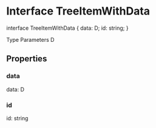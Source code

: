# Interface TreeItemWithData<D>

interface TreeItemWithData<D> {
    data: D;
    id: string;
}

Type Parameters
D

## Properties

### data
data: D

### id
id: string